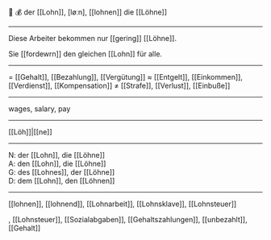 🔴 💰 der [[Lohn]], [løːn], [[lohnen]]
die [[Löhne]]

---
Diese Arbeiter bekommen nur [[gering]] [[Löhne]].

Sie [[fordewrn]] den gleichen [[Lohn]] für alle.

---
= [[Gehalt]], [[Bezahlung]], [[Vergütung]]
≈ [[Entgelt]], [[Einkommen]], [[Verdienst]], [[Kompensation]]
≠ [[Strafe]], [[Verlust]], [[Einbuße]]

---
wages, salary, pay

---
[[Löh]]|[[ne]]

---
N: der [[Lohn]], die [[Löhne]]  
A: den [[Lohn]], die [[Löhne]]  
G: des [[Lohnes]], der [[Löhne]]  
D: dem [[Lohn]], den [[Löhnen]] 

---
[[lohnen]], [[lohnend]], [[Lohnarbeit]], [[Lohnsklave]], [[Lohnsteuer]]

, [[Lohnsteuer]], [[Sozialabgaben]], [[Gehaltszahlungen]], [[unbezahlt]], [[Gehalt]]
